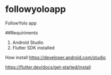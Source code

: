 # followyoloapp
FollowYolo app 

##Requiriments
1. Android Studio 
1. Flutter SDK installed

How install 
https://developer.android.com/studio

https://flutter.dev/docs/get-started/install
